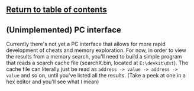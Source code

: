 [Return to table of contents](../README.md)
---

## (Unimplemented) PC interface
Currently there's not yet a PC interface that allows for more rapid development of cheats and memory exploration.
For now, in order to view the results from a memory search, you'll need to build a simple program that reads a search cache file (searchX.bin, located at `E:\devkit\dxt`). The cache file can literally just be read as `address -> value -> address -> value` and so on, until you've listed all the results. (Take a peek at one in a hex editor and you'll see what I mean)
